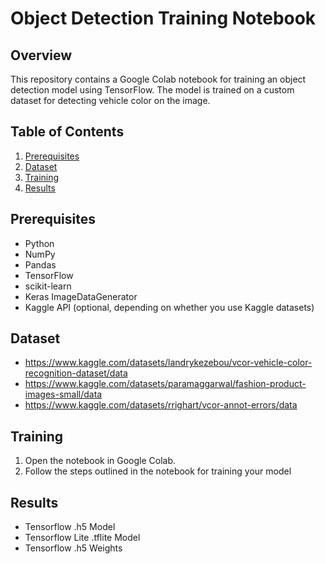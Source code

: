 # Object Detection Training Notebook

## Overview

This repository contains a Google Colab notebook for training an object detection model using TensorFlow. The model is trained on a custom dataset for detecting vehicle color on the image.

## Table of Contents

1. [Prerequisites](#prerequisites)
2. [Dataset](#dataset)
3. [Training](#training)
4. [Results](#results)

## Prerequisites

- Python
- NumPy
- Pandas
- TensorFlow
- scikit-learn
- Keras ImageDataGenerator
- Kaggle API (optional, depending on whether you use Kaggle datasets)

## Dataset

- https://www.kaggle.com/datasets/landrykezebou/vcor-vehicle-color-recognition-dataset/data
- https://www.kaggle.com/datasets/paramaggarwal/fashion-product-images-small/data
- https://www.kaggle.com/datasets/rrighart/vcor-annot-errors/data

## Training

1. Open the notebook in Google Colab.
2. Follow the steps outlined in the notebook for training your model

## Results

- Tensorflow .h5 Model
- Tensorflow Lite .tflite Model
- Tensorflow .h5 Weights
